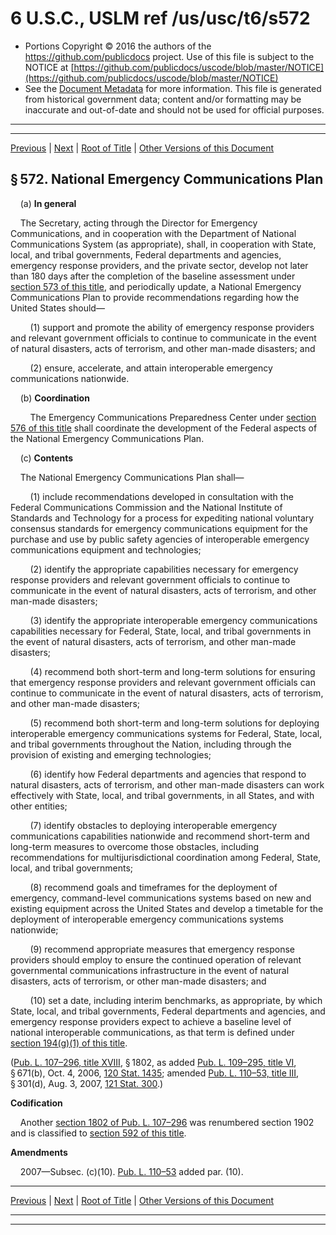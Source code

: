 ---
---

# 6 U.S.C., USLM ref /us/usc/t6/s572

* Portions Copyright © 2016 the authors of the https://github.com/publicdocs project.
  Use of this file is subject to the NOTICE at [https://github.com/publicdocs/uscode/blob/master/NOTICE](https://github.com/publicdocs/uscode/blob/master/NOTICE)
* See the [Document Metadata](././../../../../..//README.md) for more information.
  This file is generated from historical government data; content and/or formatting may be inaccurate and out-of-date and should not be used for official purposes.

----------
----------

[Previous](./../../../../..//us/usc/t6/ch1/schXIII/m__us_usc_t6_s571.md) | [Next](./../../../../..//us/usc/t6/ch1/schXIII/m__us_usc_t6_s573.md) | [Root of Title](./../../../../../) | [Other Versions of this Document](https://publicdocs.github.io/go/links?ns=uslm&ref=%2Fus%2Fusc%2Ft6%2Fs572)

## § 572. National Emergency Communications Plan

    (a) __In general__ 

    The Secretary, acting through the Director for Emergency Communications, and in cooperation with the Department of National Communications System (as appropriate), shall, in cooperation with State, local, and tribal governments, Federal departments and agencies, emergency response providers, and the private sector, develop not later than 180 days after the completion of the baseline assessment under [section 573 of this title][/us/usc/t6/s573], and periodically update, a National Emergency Communications Plan to provide recommendations regarding how the United States should—

        (1) support and promote the ability of emergency response providers and relevant government officials to continue to communicate in the event of natural disasters, acts of terrorism, and other man-made disasters; and

        (2) ensure, accelerate, and attain interoperable emergency communications nationwide.

    (b) __Coordination__ 

        The Emergency Communications Preparedness Center under [section 576 of this title][/us/usc/t6/s576] shall coordinate the development of the Federal aspects of the National Emergency Communications Plan.

    (c) __Contents__ 

    The National Emergency Communications Plan shall—

        (1) include recommendations developed in consultation with the Federal Communications Commission and the National Institute of Standards and Technology for a process for expediting national voluntary consensus standards for emergency communications equipment for the purchase and use by public safety agencies of interoperable emergency communications equipment and technologies;

        (2) identify the appropriate capabilities necessary for emergency response providers and relevant government officials to continue to communicate in the event of natural disasters, acts of terrorism, and other man-made disasters;

        (3) identify the appropriate interoperable emergency communications capabilities necessary for Federal, State, local, and tribal governments in the event of natural disasters, acts of terrorism, and other man-made disasters;

        (4) recommend both short-term and long-term solutions for ensuring that emergency response providers and relevant government officials can continue to communicate in the event of natural disasters, acts of terrorism, and other man-made disasters;

        (5) recommend both short-term and long-term solutions for deploying interoperable emergency communications systems for Federal, State, local, and tribal governments throughout the Nation, including through the provision of existing and emerging technologies;

        (6) identify how Federal departments and agencies that respond to natural disasters, acts of terrorism, and other man-made disasters can work effectively with State, local, and tribal governments, in all States, and with other entities;

        (7) identify obstacles to deploying interoperable emergency communications capabilities nationwide and recommend short-term and long-term measures to overcome those obstacles, including recommendations for multijurisdictional coordination among Federal, State, local, and tribal governments;

        (8) recommend goals and timeframes for the deployment of emergency, command-level communications systems based on new and existing equipment across the United States and develop a timetable for the deployment of interoperable emergency communications systems nationwide;

        (9) recommend appropriate measures that emergency response providers should employ to ensure the continued operation of relevant governmental communications infrastructure in the event of natural disasters, acts of terrorism, or other man-made disasters; and

        (10) set a date, including interim benchmarks, as appropriate, by which State, local, and tribal governments, Federal departments and agencies, and emergency response providers expect to achieve a baseline level of national interoperable communications, as that term is defined under [section 194(g)(1) of this title][/us/usc/t6/s194/g/1].

([Pub. L. 107–296, title XVIII][/us/pl/107/296/tXVIII], § 1802, as added [Pub. L. 109–295, title VI][/us/pl/109/295/tVI], § 671(b), Oct. 4, 2006, [120 Stat. 1435][/us/stat/120/1435]; amended [Pub. L. 110–53, title III][/us/pl/110/53/tIII], § 301(d), Aug. 3, 2007, [121 Stat. 300][/us/stat/121/300].)

 __Codification__ 

    Another [section 1802 of Pub. L. 107–296][/us/pl/107/296/s1802] was renumbered section 1902 and is classified to [section 592 of this title][/us/usc/t6/s592].

 __Amendments__ 

    2007—Subsec. (c)(10). [Pub. L. 110–53][/us/pl/110/53] added par. (10).

----------

[Previous](./../../../../..//us/usc/t6/ch1/schXIII/m__us_usc_t6_s571.md) | [Next](./../../../../..//us/usc/t6/ch1/schXIII/m__us_usc_t6_s573.md) | [Root of Title](./../../../../../) | [Other Versions of this Document](https://publicdocs.github.io/go/links?ns=uslm&ref=%2Fus%2Fusc%2Ft6%2Fs572)

----------
----------

[/us/usc/t6/s573]: https://publicdocs.github.io/go/links?ns=uslm&ref=%2Fus%2Fusc%2Ft6%2Fs573
[/us/usc/t6/s576]: https://publicdocs.github.io/go/links?ns=uslm&ref=%2Fus%2Fusc%2Ft6%2Fs576
[/us/usc/t6/s194/g/1]: https://publicdocs.github.io/go/links?ns=uslm&ref=%2Fus%2Fusc%2Ft6%2Fs194%2Fg%2F1
[/us/pl/107/296/tXVIII]: https://publicdocs.github.io/go/links?ns=uslm&ref=%2Fus%2Fpl%2F107%2F296%2FtXVIII
[/us/pl/109/295/tVI]: https://publicdocs.github.io/go/links?ns=uslm&ref=%2Fus%2Fpl%2F109%2F295%2FtVI
[/us/stat/120/1435]: https://publicdocs.github.io/go/links?ns=uslm&ref=%2Fus%2Fstat%2F120%2F1435
[/us/pl/110/53/tIII]: https://publicdocs.github.io/go/links?ns=uslm&ref=%2Fus%2Fpl%2F110%2F53%2FtIII
[/us/stat/121/300]: https://publicdocs.github.io/go/links?ns=uslm&ref=%2Fus%2Fstat%2F121%2F300
[/us/pl/107/296/s1802]: https://publicdocs.github.io/go/links?ns=uslm&ref=%2Fus%2Fpl%2F107%2F296%2Fs1802
[/us/usc/t6/s592]: https://publicdocs.github.io/go/links?ns=uslm&ref=%2Fus%2Fusc%2Ft6%2Fs592
[/us/pl/110/53]: https://publicdocs.github.io/go/links?ns=uslm&ref=%2Fus%2Fpl%2F110%2F53


